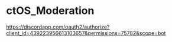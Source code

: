 # ctOS_Moderation
https://discordapp.com/oauth2/authorize?client_id=439223956613103657&permissions=75782&scope=bot
